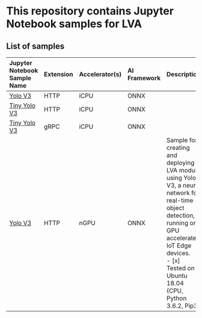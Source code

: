 # This repository contains Jupyter Notebook samples for LVA  

## List of samples

| Jupyter Notebook Sample Name                      | Extension | Accelerator(s)    | AI Framework  | Description   | 
|:----------                                        |:---       |:---               |:--------      |:---           |
| [Yolo V3](yolov3-icpu-onnx/readme.md)             | HTTP      | iCPU              | ONNX          |               |
| [Tiny Yolo V3](tinyyolov3-icpu-onnx/readme.md)    | HTTP      | iCPU              | ONNX          |               |
| [Tiny Yolo V3](http://aka.ms/)                    | gRPC      | iCPU              | ONNX          |               |
| [Yolo V3](yolov3-ngpu-onnx/readme.md)             | HTTP      | nGPU              | ONNX          | Sample for creating and deploying a LVA module using Yolo V3, a neural network for real-time object detection, running on GPU accelerated IoT Edge devices.<br> - [x] Tested on Ubuntu 18.04 (CPU, Python 3.6.2, Pip3)             |

